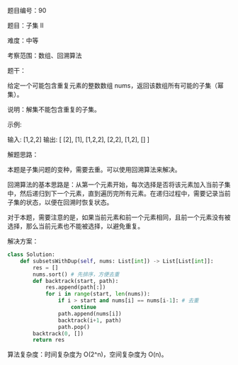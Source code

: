 题目编号：90

题目：子集 II

难度：中等

考察范围：数组、回溯算法

题干：

给定一个可能包含重复元素的整数数组 nums，返回该数组所有可能的子集（幂集）。

说明：解集不能包含重复的子集。

示例:

输入: [1,2,2]
输出:
[
  [2],
  [1],
  [1,2,2],
  [2,2],
  [1,2],
  []
]

解题思路：

本题是子集问题的变种，需要去重。可以使用回溯算法来解决。

回溯算法的基本思路是：从第一个元素开始，每次选择是否将该元素加入当前子集中，然后递归到下一个元素，直到遍历完所有元素。在递归过程中，需要记录当前子集的状态，以便在回溯时恢复状态。

对于本题，需要注意的是，如果当前元素和前一个元素相同，且前一个元素没有被选择，那么当前元素也不能被选择，以避免重复。

解决方案：

```python
class Solution:
    def subsetsWithDup(self, nums: List[int]) -> List[List[int]]:
        res = []
        nums.sort() # 先排序，方便去重
        def backtrack(start, path):
            res.append(path[:])
            for i in range(start, len(nums)):
                if i > start and nums[i] == nums[i-1]: # 去重
                    continue
                path.append(nums[i])
                backtrack(i+1, path)
                path.pop()
        backtrack(0, [])
        return res
```

算法复杂度：时间复杂度为 O(2^n)，空间复杂度为 O(n)。